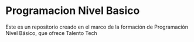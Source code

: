 # Programacion Nivel Basico

Este es un repositorio creado en el marco de la formación de Programación Nivel Básico, que ofrece Talento Tech